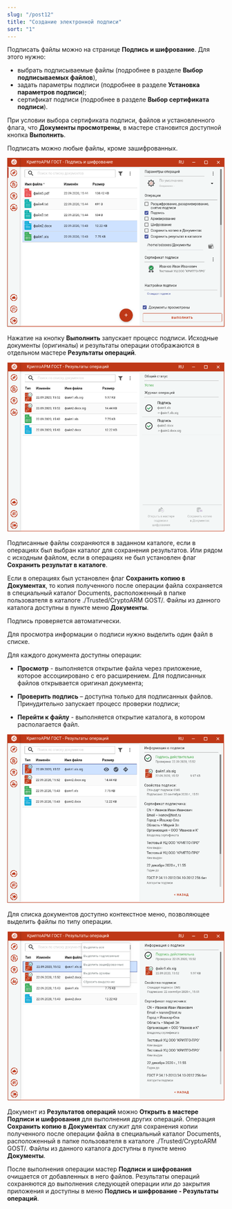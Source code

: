 ```yaml
---
slug: "/post12"
title: "Создание электронной подписи"
sort: "1"
---
```


Подписать файлы можно на странице **Подпись и шифрование**.
Для этого нужно:
-  выбрать подписываемые файлы (подробнее в разделе **Выбор подписываемых файлов**),
-  задать параметры подписи (подробнее в разделе **Установка параметров подписи**);
-  сертификат подписи (подробнее в разделе **Выбор сертификата подписи**).

При условии выбора сертификата подписи, файлов и установленного флага, что **Документы просмотрены**, в мастере становится доступной кнопка **Выполнить**.

Подписать можно любые файлы, кроме зашифрованных.

![sign.png](./images/sign.png "Подпись файлов")

Нажатие на кнопку **Выполнить** запускает процесс подписи. Исходные документы (оригиналы) и результаты операции отображаются в отдельном мастере **Результаты операций**.

![sign-result.png](./images/sign-result.png "Результаты операции подписи")

Подписанные файлы сохраняются в заданном каталоге, если в операциях был выбран каталог для сохранения результатов. Или рядом с исходным файлом, если в операциях не был установлен флаг **Сохранить результат в каталоге**.

Если в операциях был установлен флаг **Сохранить копию в Документах**, то  копия полученного после операции файла сохраняется в специальный каталог Documents, расположенный в папке пользователя в каталоге ./Trusted/CryptoARM GOST/. Файлы из данного каталога доступны в пункте меню **Документы**.

Подпись проверяется автоматически.

Для просмотра информации о подписи нужно выделить один файл в списке.

Для каждого документа доступны операции:

-   **Просмотр** - выполняется открытие файла через приложение, которое ассоциировано с его расширением. Для подписанных файлов открывается оригинал документа;

-   **Проверить подпись** – доступна только для подписанных файлов. Принудительно запускает процесс проверки подписи;

-   **Перейти к файлу** - выполняется открытие каталога, в котором располагается файл.

![signed-file-operations.png](./images/signed-file-operations.png "Операции для документа")

Для списка документов доступно контекстное меню, позволяющее выделить файлы по типу операции.

![select-files-type.png](./images/select-files-type.png "Выделение группы файлов по типу файла")

Документ из **Результатов операций** можно **Открыть в мастере Подписи и шифрования** для выполнения других операций. Операция **Сохранить копию в Документах** служит для сохранения копии полученного после операции файла в специальный каталог Documents, расположенный в папке пользователя в каталоге ./Trusted/CryptoARM GOST/. Файлы из данного каталога доступны в пункте меню **Документы**.

После выполнения операции мастер **Подписи и шифрования** очищается от добавленных в него файлов. Результаты операций сохраняются до выполнения следующей операции или до закрытия приложения и доступны в меню **Подпись и шифрование - Результаты операций**.

